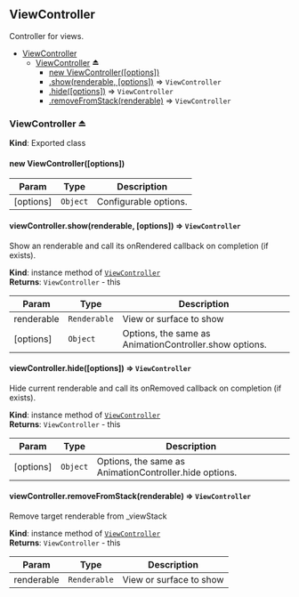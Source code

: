 <a name="module_ViewController"></a>
## ViewController
Controller for views.


* [ViewController](#module_ViewController)
  * [ViewController](#exp_module_ViewController--ViewController) ⏏
    * [new ViewController([options])](#new_module_ViewController--ViewController_new)
    * [.show(renderable, [options])](#module_ViewController--ViewController+show) ⇒ <code>ViewController</code>
    * [.hide([options])](#module_ViewController--ViewController+hide) ⇒ <code>ViewController</code>
    * [.removeFromStack(renderable)](#module_ViewController--ViewController+removeFromStack) ⇒ <code>ViewController</code>

<a name="exp_module_ViewController--ViewController"></a>
### ViewController ⏏
**Kind**: Exported class  
<a name="new_module_ViewController--ViewController_new"></a>
#### new ViewController([options])

| Param | Type | Description |
| --- | --- | --- |
| [options] | <code>Object</code> | Configurable options. |

<a name="module_ViewController--ViewController+show"></a>
#### viewController.show(renderable, [options]) ⇒ <code>ViewController</code>
Show an renderable and call its onRendered callback on completion (if exists).

**Kind**: instance method of <code>[ViewController](#exp_module_ViewController--ViewController)</code>  
**Returns**: <code>ViewController</code> - this  

| Param | Type | Description |
| --- | --- | --- |
| renderable | <code>Renderable</code> | View or surface to show |
| [options] | <code>Object</code> | Options, the same as AnimationController.show options. |

<a name="module_ViewController--ViewController+hide"></a>
#### viewController.hide([options]) ⇒ <code>ViewController</code>
Hide current renderable and call its onRemoved callback on completion (if exists).

**Kind**: instance method of <code>[ViewController](#exp_module_ViewController--ViewController)</code>  
**Returns**: <code>ViewController</code> - this  

| Param | Type | Description |
| --- | --- | --- |
| [options] | <code>Object</code> | Options, the same as AnimationController.hide options. |

<a name="module_ViewController--ViewController+removeFromStack"></a>
#### viewController.removeFromStack(renderable) ⇒ <code>ViewController</code>
Remove target renderable from _viewStack

**Kind**: instance method of <code>[ViewController](#exp_module_ViewController--ViewController)</code>  
**Returns**: <code>ViewController</code> - this  

| Param | Type | Description |
| --- | --- | --- |
| renderable | <code>Renderable</code> | View or surface to show |

